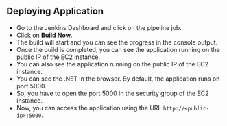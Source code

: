 ## Deploying Application

- Go to the Jenkins Dashboard and click on the pipeline job.
- Click on **Build Now**.
- The build will start and you can see the progress in the console output.
- Once the build is completed, you can see the application running on the public IP of the EC2 instance.
- You can also see the application running on the public IP of the EC2 instance.
- You can see the .NET in the browser. By default, the application runs on port 5000.
- So, you have to open the port 5000 in the security group of the EC2 instance.
- Now, you can access the application using the URL `http://<public-ip>:5000`.
